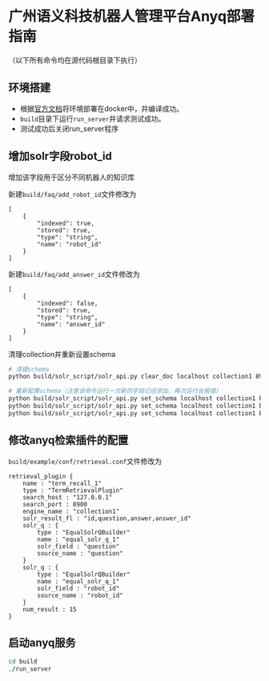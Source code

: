 # 广州语义科技机器人管理平台Anyq部署指南
（以下所有命令均在源代码根目录下执行）

## 环境搭建
- 根据[官方文档](./README.md)将环境部署在docker中，并编译成功。
- `build`目录下运行`run_server`并请求测试成功。
- 测试成功后关闭run_server程序

## 增加solr字段robot_id
增加该字段用于区分不同机器人的知识库

新建`build/faq/add_robot_id`文件修改为
```
[
    {
        "indexed": true,
        "stored": true,
        "type": "string",
        "name": "robot_id"
    }
]
```
新建`build/faq/add_answer_id`文件修改为
```
[
    {
        "indexed": false,
        "stored": true,
        "type": "string",
        "name": "answer_id"
    }
]
```
清理collection并重新设置schema
```bash
# 清理schema
python build/solr_script/solr_api.py clear_doc localhost collection1 8900

# 重新配置schema（注意该命令运行一次新的字段已经添加，再次运行会报错）
python build/solr_script/solr_api.py set_schema localhost collection1 build/faq/schema_format 8900
python build/solr_script/solr_api.py set_schema localhost collection1 build/faq/add_robot_id 8900
python build/solr_script/solr_api.py set_schema localhost collection1 build/faq/add_answer_id 8900
```

## 修改anyq检索插件的配置
`build/example/conf/retrieval.conf`文件修改为
```
retrieval_plugin {
    name : "term_recall_1"
    type : "TermRetrievalPlugin"
    search_host : "127.0.0.1"
    search_port : 8900
    engine_name : "collection1"
    solr_result_fl : "id,question,answer,answer_id"
    solr_q : {
        type : "EqualSolrQBuilder"
        name : "equal_solr_q_1"
        solr_field : "question"
        source_name : "question"
    }
    solr_q : {
        type : "EqualSolrQBuilder"
        name : "equal_solr_q_1"
        solr_field : "robot_id"
        source_name : "robot_id"
    }
    num_result : 15
}
```

## 启动anyq服务
```bash
cd build
./run_server
```